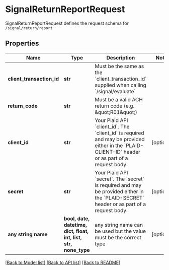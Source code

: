 # SignalReturnReportRequest

SignalReturnReportRequest defines the request schema for `/signal/return/report`

## Properties
Name | Type | Description | Notes
------------ | ------------- | ------------- | -------------
**client_transaction_id** | **str** | Must be the same as the &#x60;client_transaction_id&#x60; supplied when calling &#x60;/signal/evaluate&#x60; | 
**return_code** | **str** | Must be a valid ACH return code (e.g. \&quot;R01\&quot;) | 
**client_id** | **str** | Your Plaid API &#x60;client_id&#x60;. The &#x60;client_id&#x60; is required and may be provided either in the &#x60;PLAID-CLIENT-ID&#x60; header or as part of a request body. | [optional] 
**secret** | **str** | Your Plaid API &#x60;secret&#x60;. The &#x60;secret&#x60; is required and may be provided either in the &#x60;PLAID-SECRET&#x60; header or as part of a request body. | [optional] 
**any string name** | **bool, date, datetime, dict, float, int, list, str, none_type** | any string name can be used but the value must be the correct type | [optional]

[[Back to Model list]](../README.md#documentation-for-models) [[Back to API list]](../README.md#documentation-for-api-endpoints) [[Back to README]](../README.md)


